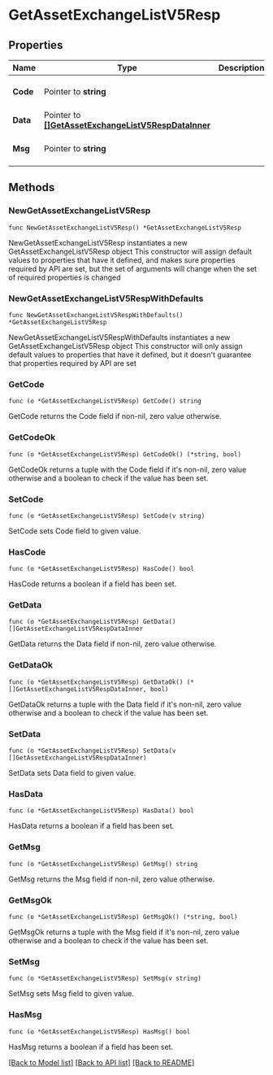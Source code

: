 # GetAssetExchangeListV5Resp

## Properties

Name | Type | Description | Notes
------------ | ------------- | ------------- | -------------
**Code** | Pointer to **string** |  | [optional] [default to ""]
**Data** | Pointer to [**[]GetAssetExchangeListV5RespDataInner**](GetAssetExchangeListV5RespDataInner.md) |  | [optional] 
**Msg** | Pointer to **string** |  | [optional] [default to ""]

## Methods

### NewGetAssetExchangeListV5Resp

`func NewGetAssetExchangeListV5Resp() *GetAssetExchangeListV5Resp`

NewGetAssetExchangeListV5Resp instantiates a new GetAssetExchangeListV5Resp object
This constructor will assign default values to properties that have it defined,
and makes sure properties required by API are set, but the set of arguments
will change when the set of required properties is changed

### NewGetAssetExchangeListV5RespWithDefaults

`func NewGetAssetExchangeListV5RespWithDefaults() *GetAssetExchangeListV5Resp`

NewGetAssetExchangeListV5RespWithDefaults instantiates a new GetAssetExchangeListV5Resp object
This constructor will only assign default values to properties that have it defined,
but it doesn't guarantee that properties required by API are set

### GetCode

`func (o *GetAssetExchangeListV5Resp) GetCode() string`

GetCode returns the Code field if non-nil, zero value otherwise.

### GetCodeOk

`func (o *GetAssetExchangeListV5Resp) GetCodeOk() (*string, bool)`

GetCodeOk returns a tuple with the Code field if it's non-nil, zero value otherwise
and a boolean to check if the value has been set.

### SetCode

`func (o *GetAssetExchangeListV5Resp) SetCode(v string)`

SetCode sets Code field to given value.

### HasCode

`func (o *GetAssetExchangeListV5Resp) HasCode() bool`

HasCode returns a boolean if a field has been set.

### GetData

`func (o *GetAssetExchangeListV5Resp) GetData() []GetAssetExchangeListV5RespDataInner`

GetData returns the Data field if non-nil, zero value otherwise.

### GetDataOk

`func (o *GetAssetExchangeListV5Resp) GetDataOk() (*[]GetAssetExchangeListV5RespDataInner, bool)`

GetDataOk returns a tuple with the Data field if it's non-nil, zero value otherwise
and a boolean to check if the value has been set.

### SetData

`func (o *GetAssetExchangeListV5Resp) SetData(v []GetAssetExchangeListV5RespDataInner)`

SetData sets Data field to given value.

### HasData

`func (o *GetAssetExchangeListV5Resp) HasData() bool`

HasData returns a boolean if a field has been set.

### GetMsg

`func (o *GetAssetExchangeListV5Resp) GetMsg() string`

GetMsg returns the Msg field if non-nil, zero value otherwise.

### GetMsgOk

`func (o *GetAssetExchangeListV5Resp) GetMsgOk() (*string, bool)`

GetMsgOk returns a tuple with the Msg field if it's non-nil, zero value otherwise
and a boolean to check if the value has been set.

### SetMsg

`func (o *GetAssetExchangeListV5Resp) SetMsg(v string)`

SetMsg sets Msg field to given value.

### HasMsg

`func (o *GetAssetExchangeListV5Resp) HasMsg() bool`

HasMsg returns a boolean if a field has been set.


[[Back to Model list]](../README.md#documentation-for-models) [[Back to API list]](../README.md#documentation-for-api-endpoints) [[Back to README]](../README.md)


